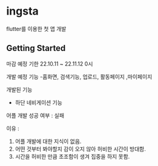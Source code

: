 # ingsta

flutter를 이용한 첫 앱 개발

## Getting Started

마감 예정 기한 22.10.11 ~ 22.11.12 0시

개발 예정 기능
-홈화면, 검색기능, 업로드, 활동페이지 ,마이페이지

개발된 기능
- 하단 네비게이션 기능

어플 개발 성공 여부 : 실패

이유 :
1. 어플 개발에 대한 지식이 없음.
2. 어떤 것부터 봐야할지 감이 오지 않아 허비한 시간이 방대함.
3. 시간을 허비한 만큼 초조함이 생겨 집중을 하지 못함.
